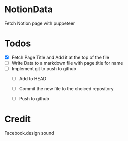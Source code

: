 # NotionData
Fetch Notion page with puppeteer


# Todos

- [x] Fetch Page Title and Add it at the top of the file
- [ ] Write Data to a markdown file with page.title for name
- [ ] Implement git to push to github
  - [ ] Add to HEAD
  - [ ] Commit the new file to the choiced repository
  - [ ] Push to github


# Credit 
Facebook.design sound